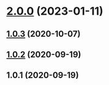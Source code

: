 # [2.0.0](https://github.com/bconnorwhite/types-eslintrc/compare/v1.0.3...v2.0.0) (2023-01-11)



## [1.0.3](https://github.com/bconnorwhite/types-eslintrc/compare/v1.0.2...v1.0.3) (2020-10-07)



## [1.0.2](https://github.com/bconnorwhite/types-eslintrc/compare/v1.0.1...v1.0.2) (2020-09-19)



## 1.0.1 (2020-09-19)



